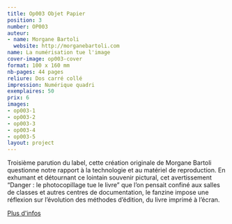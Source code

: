 ```yaml
---
title: Op003 Objet Papier
position: 3
number: OP003
auteur:
- name: Morgane Bartoli
  website: http://morganebartoli.com
name: La numérisation tue l'image
cover-image: op003-cover
format: 100 x 160 mm
nb-pages: 44 pages
reliure: Dos carré collé
impression: Numérique quadri
exemplaires: 50
prix: 6
images:
- op003-1
- op003-2
- op003-3
- op003-4
- op003-5
layout: project
---
```


Troisième parution du label, cette création originale de Morgane Bartoli questionne notre rapport à la technologie et au matériel de reproduction. En exhumant et détournant ce lointain souvenir pictural, cet avertissement “Danger : le photocopillage tue le livre” que l’on pensait confiné aux salles de classes et autres centres de documentation, le fanzine impose une réflexion sur l’évolution des méthodes d’édition, du livre imprimé à l’écran.

[Plus d'infos](http://ppdo.fr/2017/05/14/objet-papier-trois.html)
